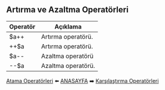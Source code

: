 ## Artırma ve Azaltma Operatörleri

| Operatör | Açıklama |
|----|----|
| \$a++ | Artırma operatörü. |
| \++$a | Artırma operatörü. |
| \$a-- | Azaltma operatörü |
| \--$a | Azaltma operatörü. |



[Atama Operatörleri](Ubuntu-Php/blob/master/notlar/atama.md) :arrow_left: [ANASAYFA](Ubuntu-Php) :arrow_right: [Karşılaştırma Operatörleri](Ubuntu-Php/blob/master/notlar/karsilastirma.md)
